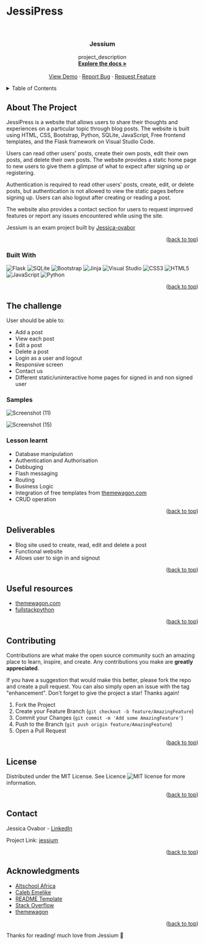# JessiPress
 



<!-- PROJECT LOGO -->
<br />
<div align="center">
  <a href="https://github.com/Jessica-ovabor/JessiPress">

  </a>

<h3 align="center">Jessium</h3>

  <p align="center">
         project_description
    <br />
    <a href="https://github.com/Jessica-ovabor/JessiPress"><strong>Explore the docs »</strong></a>
    <br />
    <br />
    <a href="https://github.com/Jessica-ovabor/JessiPress">View Demo</a>
    ·
    <a href="https://github.com/Jessica-ovabor/JessiPress/issues">Report Bug</a>
    ·
    <a href="https://github.com/Jessica-ovabor/JessiPress/issues">Request Feature</a>
  </p>
</div>



<!-- TABLE OF CONTENTS -->
<details>
  <summary>Table of Contents</summary>
  <ol>
    <li>
      <a href="#about-the-project">About The Project</a>
      <ul>
        <li><a href="#built-with">Built With</a></li>
       </ul>
    </li>
    <li>
      <a href="#milestone">Milestone</a>
      <ul>
        <li><a href="#the-challenge">The challenge</a></li>
        <li><a href="#samples">Samples</a></li>
      </ul>
    </li>
    <li><a href="#lesson-learnt">Lesson learnt</a></li>
    <li><a href="#deliverables">Deliverables</a></li>
    <li><a href="#useful-resources">Useful resources</a></li>
    <li><a href="#contributing">Contributing</a></li>
    <li><a href="#license">License</a></li>
    <li><a href="#contact">Contact</a></li>
    <li><a href="#acknowledgments">Acknowledgments</a></li>
  </ol>
</details>



<!-- ABOUT THE PROJECT -->
## About The Project

JessiPress is a website that allows users to share their thoughts and experiences on a particular topic through blog posts. The website is built using HTML, CSS, Bootstrap, Python, SQLite, JavaScript, Free frontend templates, and the Flask framework on Visual Studio Code.

Users can read other users' posts, create their own posts, edit their own posts, and delete their own posts. The website provides a static home page to new users to give them a glimpse of what to expect after signing up or registering.

Authentication is required to read other users' posts, create, edit, or delete posts, but authentication is not allowed to view the static pages before signing up. Users can also logout after creating or reading a post.

The website also provides a contact section for users to request improved features or report any issues encountered while using the site.

Jessium is an exam project built by [Jessica-ovabor](github.com/Jessica-ovabor)



<p align="right">(<a href="#readme-top">back to top</a>)</p>



### Built With
 ![Flask](https://img.shields.io/badge/flask-%23000.svg?style=for-the-badge&logo=flask&logoColor=white)
 ![SQLite](https://img.shields.io/badge/sqlite-%2307405e.svg?style=for-the-badge&logo=sqlite&logoColor=white)
![Bootstrap](https://img.shields.io/badge/bootstrap-%23563D7C.svg?style=for-the-badge&logo=bootstrap&logoColor=white)
 ![Jinja](https://img.shields.io/badge/jinja-white.svg?style=for-the-badge&logo=jinja&logoColor=black)
![Visual Studio](https://img.shields.io/badge/Visual%20Studio-5C2D91.svg?style=for-the-badge&logo=visual-studio&logoColor=white)
![CSS3](https://img.shields.io/badge/css3-%231572B6.svg?style=for-the-badge&logo=css3&logoColor=white)
![HTML5](https://img.shields.io/badge/html5-%23E34F26.svg?style=for-the-badge&logo=html5&logoColor=white)
 ![JavaScript](https://img.shields.io/badge/javascript-%23323330.svg?style=for-the-badge&logo=javascript&logoColor=%23F7DF1E)
![Python](https://img.shields.io/badge/python-3670A0?style=for-the-badge&logo=python&logoColor=ffdd54)



<p align="right">(<a href="#readme-top">back to top</a>)</p>



<!-- The challenge -->
## The challenge

 <p>User should be able to:</p>
 
 * Add a post
 * View each post
 * Edit a post
 * Delete a post
 * Login as a user and logout
 * Responsive screen
 * Contact us
 * Different static/uninteractive home pages for signed in and non signed user
 
 
 

### Samples
![Screenshot (11)](https://user-images.githubusercontent.com/74324460/200291515-e40494bd-092e-4bd7-a160-fb1ee710b5ae.png)

![Screenshot (15)](https://user-images.githubusercontent.com/74324460/200291050-bfe7a8c2-a3e2-4632-8d53-7ac0f7671c5a.png)





### Lesson learnt

* Database manipulation
* Authentication and Authorisation
* Debbuging
* Flash messaging
* Routing
* Business Logic
* Integration of free templates from [themewagon.com](www.themewagon.com)
* CRUD operation
 


<p align="right">(<a href="#readme-top">back to top</a>)</p>



<!-- Deliverables -->
## Deliverables

* Blog site used to create, read, edit and delete a post
* Functional website
* Allows user to sign in and signout

<p align="right">(<a href="#readme-top">back to top</a>)</p>



<!-- Usefulresources -->
## Useful resources

- [themewagon.com](www.themewagon.com)
- [fullstackpython](www.fullstackpython.com)


<p align="right">(<a href="#readme-top">back to top</a>)</p>



<!-- CONTRIBUTING -->
## Contributing

Contributions are what make the open source community such an amazing place to learn, inspire, and create. Any contributions you make are **greatly appreciated**.

If you have a suggestion that would make this better, please fork the repo and create a pull request. You can also simply open an issue with the tag "enhancement".
Don't forget to give the project a star! Thanks again!

1. Fork the Project
2. Create your Feature Branch (`git checkout -b feature/AmazingFeature`)
3. Commit your Changes (`git commit -m 'Add some AmazingFeature'`)
4. Push to the Branch (`git push origin feature/AmazingFeature`)
5. Open a Pull Request

<p align="right">(<a href="#readme-top">back to top</a>)</p>



<!-- LICENSE -->
## License

Distributed under the MIT License. See Licence 
![MIT license](https://img.shields.io/badge/License-MIT-blue.svg)
for more information.


<p align="right">(<a href="#readme-top">back to top</a>)</p>



<!-- CONTACT -->
## Contact

Jessica Ovabor - [LinkedIn](https://www.linkedin.com/in/jovabor/)

Project Link: [jessium](https://github.com/Jessica-ovabor/Jessium)

<p align="right">(<a href="#readme-top">back to top</a>)</p>



<!-- ACKNOWLEDGMENTS -->
## Acknowledgments

* [Altschool Africa](www.altschoolafrica.com)
* [Caleb Emelike](twitter.com/caleb-emelike)
* [README Template](https://github.com/othneildrew/Best-README-Template)
* [Stack Overflow](www.stackoverflow.com)
* [themewagon](www.themewagon.com)





<p align="right">(<a href="#readme-top">back to top</a>)</p>





 
Thanks for reading! much love from Jessium :blue_heart:
